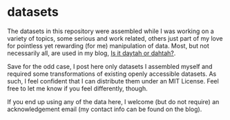 # datasets
The datasets in this repository were assembled while I was working on a variety of topics, some serious and work related, others just part of my love for pointless yet rewarding (for me) manipulation of data. Most, but not necessarily all, are used in my blog, [Is it daytah or dahtah?](https://julien-arino.github.io/blog/).

Save for the odd case, I post here only datasets I assembled myself and required some transformations of existing openly accessible datasets. As such, I feel confident that I can distribute them under an MIT License. Feel free to let me know if you feel differently, though.

If you end up using any of the data here, I welcome (but do not require) an acknowledgement email (my contact info can be found on the blog).
